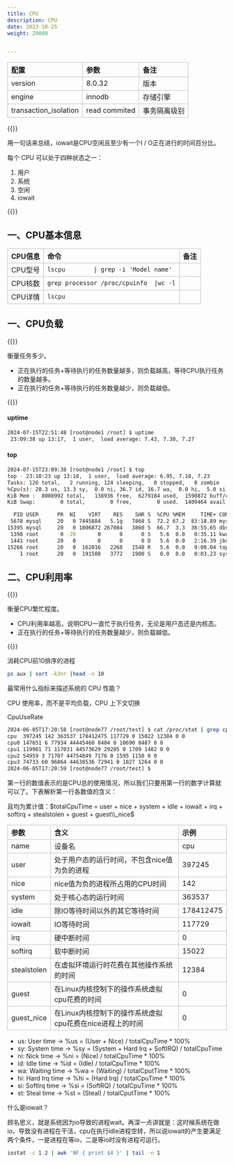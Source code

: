 ```yaml
---
title: CPU
description: CPU
date: 2023-10-25
weight: 20000


---
```


<style>
th, td {
  border: 1px solid rgb(190, 190, 190);
}
</style>


| 配置                  | 参数          | 备注         |
| :-------------------- | :------------ | :----------- |
| version               | 8.0.32        | 版本         |
| engine                | innodb        | 存储引擎     |
| transaction_isolation | read commited | 事务隔离级别 |


{{<alert color="danger">}}

用一句话来总结，iowait是CPU空闲且至少有一个I / O正在进行的时间百分比。

每个 CPU 可以处于四种状态之一：
1. 用户
2. 系统
3. 空闲
4. iowait

{{</alert>}}


## 一、CPU基本信息



| CPU信息 | 命令                                    | 备注 |
| :------ | :-------------------------------------- | :--- |
| CPU型号 | `lscpu        \| grep -i 'Model name'`  |      |
| CPU核数 | `grep processor /proc/cpuinfo  \|wc -l` |      |
| CPU详情 | `lscpu`                                 |      |






## 一、CPU负载


{{<alert color="danger">}}

衡量任务多少。
- 正在执行的任务+等待执行的任务数量越多，则负载越高，等待CPU执行任务的数量越多。
- 正在执行的任务+等待执行的任务数量越少，则负载越低。

{{</alert>}}


#### uptime
```bash
2024-07-15T22:51:48 [root@node1 /root] $ uptime
 23:09:38 up 13:17,  1 user,  load average: 7.43, 7.30, 7.27


```

#### top
```bash
2024-07-15T23:09:38 [root@node1 /root] $ top
top - 23:10:23 up 13:18,  1 user,  load average: 6.95, 7.18, 7.23
Tasks: 126 total,   2 running, 124 sleeping,   0 stopped,   0 zombie
%Cpu(s): 28.3 us, 13.3 sy,  0.0 ni, 36.7 id, 16.7 wa,  0.0 hi,  5.0 si,  0.0 st
KiB Mem :  8008992 total,   138936 free,  6279184 used,  1590872 buff/cache
KiB Swap:        0 total,        0 free,        0 used.  1409464 avail Mem

  PID USER      PR  NI    VIRT    RES    SHR S  %CPU %MEM     TIME+ COMMAND
 5678 mysql     20   0 7445884   5.1g   7868 S  72.2 67.2  83:18.89 mysqld
15395 mysql     20   0 1806872 267084   3860 S  66.7  3.3  36:55.65 dbscale
 1398 root       0 -20       0      0      0 S   5.6  0.0   0:35.11 kworker/3:1H
 1441 root      20   0       0      0      0 D   5.6  0.0   2:16.39 jbd2/sda2-8
15266 root      20   0  162016   2268   1548 R   5.6  0.0   0:00.04 top
    1 root      20   0  191508   3772   1900 S   0.0  0.0   0:03.23 systemd

```








## 二、CPU利用率


{{<alert color="danger">}}

衡量CPU繁忙程度。
- CPU利用率越高，说明CPU一直忙于执行任务，无论是用户态还是内核态。
- 正在执行的任务+等待执行的任务数量越少，则负载越低。

{{</alert>}}

消耗CPU前10排序的进程
```bash
ps aux | sort -k3nr |head -n 10
```

最常用什么指标来描述系统的 CPU 性能？

CPU 使用率，而不是平均负载，CPU 上下文切换

CpuUseRate





```bash
2024-06-05T17:20:58 [root@node77 /root/test] $ cat /proc/stat | grep cpu
cpu  397245 142 363537 178412475 117729 0 15022 12384 0 0
cpu0 147651 6 77934 44445460 8404 0 10690 8487 0 0
cpu1 119901 71 117031 44573629 29205 0 1709 1482 0 0
cpu2 54959 3 71707 44754849 7176 0 1595 1150 0 0
cpu3 74733 60 96864 44638536 72941 0 1027 1264 0 0
2024-06-05T17:20:59 [root@node77 /root/test] $

```

第一行的数值表示的是CPU总的使用情况，所以我们只要用第一行的数字计算就可以了。下表解析第一行各数值的含义：

且均为累计值：$totalCpuTime  =  user  +  nice + system + idle + iowait + irq + softirq + stealstolen + guest + guest\\_nice$

| 参数        | 含义                                                     | 示例      |
| :---------- | :------------------------------------------------------- | :-------- |
| name        | 设备名                                                   | cpu       |
| user        | 处于用户态的运行时间，不包含nice值为负的进程             | 397245    |
| nice        | nice值为负的进程所占用的CPU时间                          | 142       |
| system      | 处于核心态的运行时间                                     | 363537    |
| idle        | 除IO等待时间以外的其它等待时间                           | 178412475 |
| iowait      | IO等待时间                                               | 117729    |
| irq         | 硬中断时间                                               | 0         |
| softirq     | 软中断时间                                               | 15022     |
| stealstolen | 在虚拟环境运行时花费在其他操作系统的时间                 | 12384     |
| guest       | 在Linux内核控制下的操作系统虚拟cpu花费的时间             | 0         |
| guest_nice  | 在Linux内核控制下的操作系统虚拟cpu花费在nice进程上的时间 | 0         |



- us: User time       -> %us = (User + Nice) / totalCpuTime * 100%
- sy: System time     -> %sy = (System + Hard Irq + SoftIRQ) / totalCpuTime
- ni: Nick time       -> %ni = (Nice) / totalCpuTime * 100%
- id: Idle time       -> %id = (Idle) / totalCpuTime * 100%
- wa: Waiting time    -> %wa = (Waiting) / totalCputTime * 100%
- hi: Hard Irq time   -> %hi = (Hard Irq) / totalCpuTime * 100%
- si: SoftIrq time    -> %si = (SoftRQ) / totalCpuTime * 100%
- st: Steal time      -> %st = (Steal) / totalCputTime * 100%

什么是iowait？

顾名思义，就是系统因为io导致的进程wait。再深一点讲就是：这时候系统在做io，导致没有进程在干活，cpu在执行idle进程空转，所以说iowait的产生要满足两个条件，一是进程在等io，二是等io时没有进程可运行。

```bash
iostat -c 1 2 | awk 'NF { print $4 }' | tail -n 1
```


